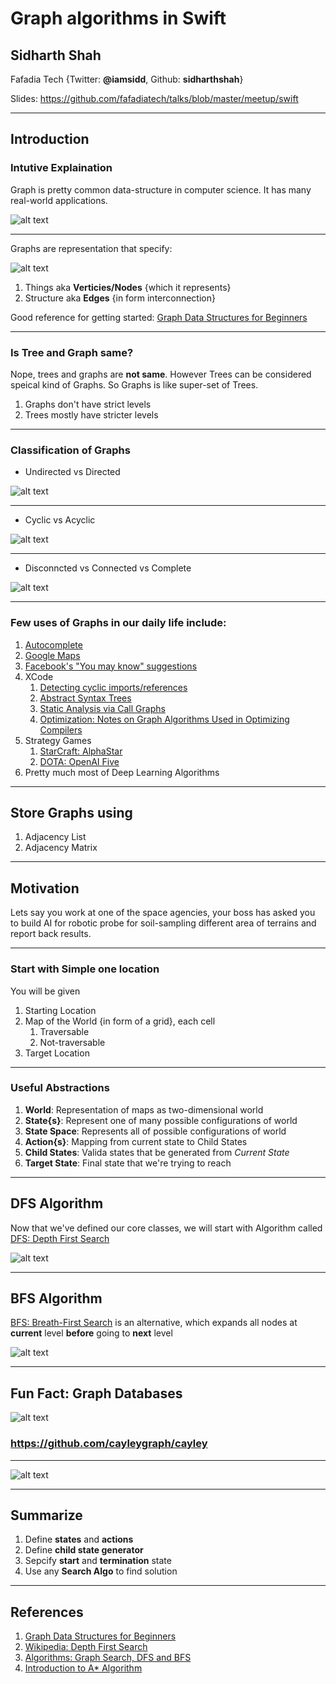 # Graph algorithms in Swift

## Sidharth Shah
Fafadia Tech
{Twitter: **@iamsidd**, Github: **sidharthshah**}

Slides: https://github.com/fafadiatech/talks/blob/master/meetup/swift

---

## Introduction

### Intutive Explaination

Graph is pretty common data-structure in computer science. It has many real-world applications.

![alt text](images/00-funny-graph.jpg "Funny Graph")

---

Graphs are representation that specify:

![alt text](images/01-anatomy-of-graph.jpg "Anatomy of Graph")

1. Things aka **Verticies/Nodes** {which it represents}
1. Structure aka **Edges** {in form interconnection}

Good reference for getting started: [Graph Data Structures for Beginners](https://adrianmejia.com/blog/2018/05/14/data-structures-for-beginners-graphs-time-complexity-tutorial/#.WyA_46kQfFs.reddit)

---

### Is Tree and Graph same?

Nope, trees and graphs are **not same**. However Trees can be considered speical kind of Graphs. So Graphs is like super-set of Trees. 

1. Graphs don't have strict levels
1. Trees mostly have stricter levels

---

### Classification of Graphs

* Undirected vs Directed

![alt text](images/02-directed-unidirected.jpg "Undirected vs Directed Graph")

---

* Cyclic vs Acyclic

![alt text](images/03-cyclic-acyclic.jpg "Cyclic vs Acyclic Graph")

---

* Disconncted vs Connected vs Complete

![alt text](images/04-connected-disconnected.jpg "Disconncted vs Connected vs Complete")

---

### Few uses of Graphs in our daily life include:

1. [Autocomplete](https://en.wikipedia.org/wiki/Trie)
1. [Google Maps](https://www.quora.com/How-does-the-algorithm-of-Google-Maps-work)
1. [Facebook's "You may know" suggestions](https://blogs.cornell.edu/info2040/2018/09/16/facebook-a-triadic-closure-success/)
1. XCode
    1. [Detecting cyclic imports/references](https://stackabuse.com/python-circular-imports/)
    1. [Abstract Syntax Trees](https://en.wikipedia.org/wiki/Abstract_syntax_tree)
    1. [Static Analysis via Call Graphs](https://en.wikipedia.org/wiki/Call_graph)
    1. [Optimization: Notes on Graph Algorithms
Used in Optimizing Compilers](https://www.cs.umb.edu/~offner/files/flow_graph.pdf)
1. Strategy Games
    1. [StarCraft: AlphaStar](https://deepmind.com/blog/alphastar-mastering-real-time-strategy-game-starcraft-ii/)
    1. [DOTA: OpenAI Five](https://openai.com/blog/openai-five/)
1. Pretty much most of Deep Learning Algorithms

---

## Store Graphs using

1. Adjacency List
1. Adjacency Matrix

---

## Motivation

Lets say you work at one of the space agencies, your boss has asked you to build AI for robotic probe for soil-sampling different area of terrains and report back results.

---

### Start with Simple one location

You will be given

1. Starting Location
2. Map of the World {in form of a grid}, each cell
    1. Traversable
    1. Not-traversable
3. Target Location

---

### Useful Abstractions

1. **World**: Representation of maps as two-dimensional world
1. **State{s}**: Represent one of many possible configurations of world
1. **State Space**: Represents all of possible configurations of world
1. **Action{s}**: Mapping from current state to Child States
1. **Child States**: Valida states that be generated from *Current State*
1. **Target State**: Final state that we're trying to reach

---

## DFS Algorithm

Now that we've defined our core classes, we will start with Algorithm called [DFS: Depth First Search](https://en.wikipedia.org/wiki/Depth-first_search)

![alt text](images/06-dfs.png "Depth First Search Algorithm")

---

## BFS Algorithm

[BFS: Breath-First Search](https://en.wikipedia.org/wiki/Breadth-first_search) is an alternative, which expands all nodes at **current** level **before** going to **next** level

![alt text](images/07-bfs.png "Breath First Search Algorithm")

---

## Fun Fact: Graph Databases

![alt text](images/08-cayley.png "Google's Cayley")

### https://github.com/cayleygraph/cayley
---

![alt text](images/09-cayley-dsl.png "Google's Cayley DSL")

---

## Summarize

1. Define **states** and **actions**
2. Define **child state generator**
3. Sepcify **start** and **termination** state
4. Use any **Search Algo** to find solution

---

## References

1. [Graph Data Structures for Beginners](https://adrianmejia.com/blog/2018/05/14/data-structures-for-beginners-graphs-time-complexity-tutorial/#Adjacency-List-Graph-OO-Implementation)
1. [Wikipedia: Depth First Search](https://en.wikipedia.org/wiki/Depth-first_search)
1. [Algorithms: Graph Search, DFS and BFS](https://www.youtube.com/watch?v=zaBhtODEL0w)
1. [Introduction to A* Algorithm](https://www.redblobgames.com/pathfinding/a-star/introduction.html)